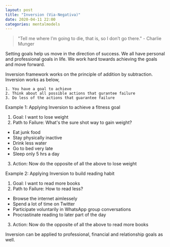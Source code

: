 ```yaml
---
layout: post
title: "Inversion (Via-Negativa)"  
date: 2020-04-11 22:00
categories: mentalmodels
---
```

>  "Tell me where I’m going to die, that is, so I don’t go there." - Charlie Munger

Setting goals help us move in the direction of success. We all have personal and professional goals in life. We work hard towards achieving the goals and move forward. 

Inversion framework works on the principle of addition by subtraction. Inversion works as below, 
```
1. You have a goal to achieve
2. Think about all possible actions that gurantee failure
3. Do less of the actions that guarantee failure
```
Example 1: Applying Inversion to achieve a fitness goal
1. Goal: I want to lose weight 
2. Path to Failure: What's the sure shot way to gain weight?
* Eat junk food
* Stay physically inactive 
* Drink less water
* Go to bed very late 
* Sleep only 5 hrs a day
3. Action: Now do the opposite of all the above to lose weight

Example 2: Applying Inversion to build reading habit
1. Goal: I want to read more books
2. Path to Failure: How to read less?
* Browse the internet aimlessely
* Spend a lot of time on Twitter
* Participate voluntarily in WhatsApp group conversations
* Procrastinate reading to later part of the day
3. Action: Now do the opposite of all the above to read more books

Inversion can be applied to professional, financial and relationship goals as well.